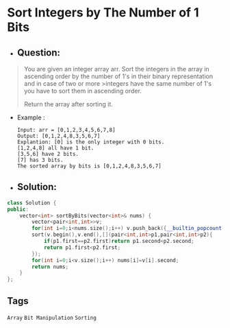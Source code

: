 # Sort Integers by The Number of 1 Bits
- ## Question:
>You are given an integer array arr. Sort the integers in the array in ascending order by the number of 1's in their binary representation and in case of two or more >integers have the same number of 1's you have to sort them in ascending order.
>
>Return the array after sorting it.

- Example :

      Input: arr = [0,1,2,3,4,5,6,7,8]
      Output: [0,1,2,4,8,3,5,6,7]
      Explantion: [0] is the only integer with 0 bits.
      [1,2,4,8] all have 1 bit.
      [3,5,6] have 2 bits.
      [7] has 3 bits.
      The sorted array by bits is [0,1,2,4,8,3,5,6,7]
      
- ## Solution:
```cpp
class Solution {
public:
	vector<int> sortByBits(vector<int>& nums) {
		vector<pair<int,int>>v;
		for(int i=0;i<nums.size();i++) v.push_back({__builtin_popcount(nums[i]),nums[i]});
		sort(v.begin(),v.end(),[](pair<int,int>p1,pair<int,int>p2){
			if(p1.first==p2.first)return p1.second<p2.second;
			return p1.first<p2.first;
		});
		for(int i=0;i<v.size();i++) nums[i]=v[i].second;
		return nums;
	}
};
```

## Tags
`Array` `Bit Manipulation` `Sorting`